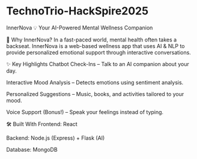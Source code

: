 # TechnoTrio-HackSpire2025
InnerNova
💡 Your AI-Powered Mental Wellness Companion

🌟 Why InnerNova?
In a fast-paced world, mental health often takes a backseat. InnerNova is a web-based wellness app that uses AI & NLP to provide personalized emotional support through interactive conversations.

✨ Key Highlights
Chatbot Check-Ins – Talk to an AI companion about your day.

Interactive Mood Analysis – Detects emotions using sentiment analysis.

Personalized Suggestions – Music, books, and activities tailored to your mood.

Voice Support (Bonus!) – Speak your feelings instead of typing.

🛠 Built With
Frontend: React

Backend: Node.js (Express) + Flask (AI)

Database: MongoDB
